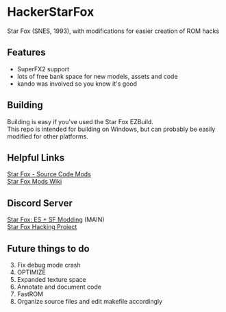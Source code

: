 # HackerStarFox
Star Fox (SNES, 1993), with modifications for easier creation of ROM hacks 

## Features

- SuperFX2 support  
- lots of free bank space for new models, assets and code
- kando was involved so you know it's good

## Building

Building is easy if you've used the Star Fox EZBuild.  
This repo is intended for building on Windows, but can probably be easily modified for other platforms.

## Helpful Links

[Star Fox - Source Code Mods](https://docs.google.com/document/d/1kdgPCBeQFYsAepSDNpmwO8ZysRJjdnwK_5gWT2FFQEk/edit?usp=sharing)  
[Star Fox Mods Wiki](https://starfox-mods.fandom.com)

## Discord Server
[Star Fox: ES + SF Modding](https://discord.gg/fE5Xx99kWb) (MAIN)  
[Star Fox Hacking Project](https://discord.gg/GgyP84e)


## Future things to do
3. Fix debug mode crash
2. OPTIMIZE
3. Expanded texture space
4. Annotate and document code
5. FastROM
6. Organize source files and edit makefile accordingly
